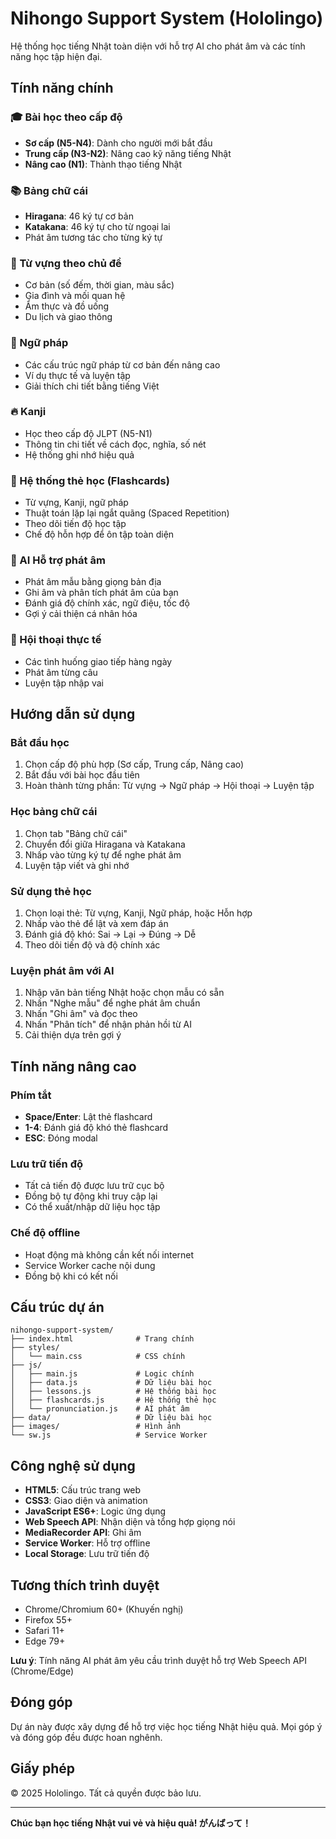 # Nihongo Support System (Hololingo)

Hệ thống học tiếng Nhật toàn diện với hỗ trợ AI cho phát âm và các tính năng học tập hiện đại.

## Tính năng chính

### 🎓 Bài học theo cấp độ
- **Sơ cấp (N5-N4)**: Dành cho người mới bắt đầu
- **Trung cấp (N3-N2)**: Nâng cao kỹ năng tiếng Nhật
- **Nâng cao (N1)**: Thành thạo tiếng Nhật

### 📚 Bảng chữ cái
- **Hiragana**: 46 ký tự cơ bản
- **Katakana**: 46 ký tự cho từ ngoại lai
- Phát âm tương tác cho từng ký tự

### 📖 Từ vựng theo chủ đề
- Cơ bản (số đếm, thời gian, màu sắc)
- Gia đình và mối quan hệ
- Ẩm thực và đồ uống
- Du lịch và giao thông

### 📝 Ngữ pháp
- Các cấu trúc ngữ pháp từ cơ bản đến nâng cao
- Ví dụ thực tế và luyện tập
- Giải thích chi tiết bằng tiếng Việt

### 🔥 Kanji
- Học theo cấp độ JLPT (N5-N1)
- Thông tin chi tiết về cách đọc, nghĩa, số nét
- Hệ thống ghi nhớ hiệu quả

### 🎴 Hệ thống thẻ học (Flashcards)
- Từ vựng, Kanji, ngữ pháp
- Thuật toán lặp lại ngắt quãng (Spaced Repetition)
- Theo dõi tiến độ học tập
- Chế độ hỗn hợp để ôn tập toàn diện

### 🤖 AI Hỗ trợ phát âm
- Phát âm mẫu bằng giọng bản địa
- Ghi âm và phân tích phát âm của bạn
- Đánh giá độ chính xác, ngữ điệu, tốc độ
- Gợi ý cải thiện cá nhân hóa

### 💬 Hội thoại thực tế
- Các tình huống giao tiếp hàng ngày
- Phát âm từng câu
- Luyện tập nhập vai

## Hướng dẫn sử dụng

### Bắt đầu học
1. Chọn cấp độ phù hợp (Sơ cấp, Trung cấp, Nâng cao)
2. Bắt đầu với bài học đầu tiên
3. Hoàn thành từng phần: Từ vựng → Ngữ pháp → Hội thoại → Luyện tập

### Học bảng chữ cái
1. Chọn tab "Bảng chữ cái"
2. Chuyển đổi giữa Hiragana và Katakana
3. Nhấp vào từng ký tự để nghe phát âm
4. Luyện tập viết và ghi nhớ

### Sử dụng thẻ học
1. Chọn loại thẻ: Từ vựng, Kanji, Ngữ pháp, hoặc Hỗn hợp
2. Nhấp vào thẻ để lật và xem đáp án
3. Đánh giá độ khó: Sai → Lại → Đúng → Dễ
4. Theo dõi tiến độ và độ chính xác

### Luyện phát âm với AI
1. Nhập văn bản tiếng Nhật hoặc chọn mẫu có sẵn
2. Nhấn "Nghe mẫu" để nghe phát âm chuẩn
3. Nhấn "Ghi âm" và đọc theo
4. Nhấn "Phân tích" để nhận phản hồi từ AI
5. Cải thiện dựa trên gợi ý

## Tính năng nâng cao

### Phím tắt
- **Space/Enter**: Lật thẻ flashcard
- **1-4**: Đánh giá độ khó thẻ flashcard
- **ESC**: Đóng modal

### Lưu trữ tiến độ
- Tất cả tiến độ được lưu trữ cục bộ
- Đồng bộ tự động khi truy cập lại
- Có thể xuất/nhập dữ liệu học tập

### Chế độ offline
- Hoạt động mà không cần kết nối internet
- Service Worker cache nội dung
- Đồng bộ khi có kết nối

## Cấu trúc dự án

```
nihongo-support-system/
├── index.html              # Trang chính
├── styles/
│   └── main.css            # CSS chính
├── js/
│   ├── main.js             # Logic chính
│   ├── data.js             # Dữ liệu bài học
│   ├── lessons.js          # Hệ thống bài học
│   ├── flashcards.js       # Hệ thống thẻ học
│   └── pronunciation.js    # AI phát âm
├── data/                   # Dữ liệu bài học
├── images/                 # Hình ảnh
└── sw.js                   # Service Worker
```

## Công nghệ sử dụng

- **HTML5**: Cấu trúc trang web
- **CSS3**: Giao diện và animation
- **JavaScript ES6+**: Logic ứng dụng
- **Web Speech API**: Nhận diện và tổng hợp giọng nói
- **MediaRecorder API**: Ghi âm
- **Service Worker**: Hỗ trợ offline
- **Local Storage**: Lưu trữ tiến độ

## Tương thích trình duyệt

- Chrome/Chromium 60+ (Khuyến nghị)
- Firefox 55+
- Safari 11+
- Edge 79+

**Lưu ý**: Tính năng AI phát âm yêu cầu trình duyệt hỗ trợ Web Speech API (Chrome/Edge)

## Đóng góp

Dự án này được xây dựng để hỗ trợ việc học tiếng Nhật hiệu quả. Mọi góp ý và đóng góp đều được hoan nghênh.

## Giấy phép

© 2025 Hololingo. Tất cả quyền được bảo lưu.

---

**Chúc bạn học tiếng Nhật vui vẻ và hiệu quả! がんばって！**
